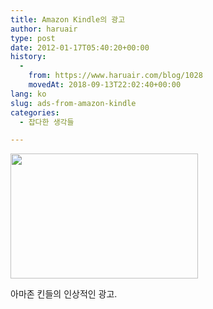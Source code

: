 ```yaml
---
title: Amazon Kindle의 광고
author: haruair
type: post
date: 2012-01-17T05:40:20+00:00
history:
  - 
    from: https://www.haruair.com/blog/1028
    movedAt: 2018-09-13T22:02:40+00:00
lang: ko
slug: ads-from-amazon-kindle
categories:
  - 잡다한 생각들

---
```

[<img data-attachment-id="1077" data-permalink="https://edykim.com/blog/1028/kindle_0" data-orig-file="https://edykim.com/wp-content/uploads/2012/01/kindle_0.jpg?fit=1600%2C1070&ssl=1" data-orig-size="1600,1070" data-comments-opened="1" data-image-meta="{&quot;aperture&quot;:&quot;0&quot;,&quot;credit&quot;:&quot;&quot;,&quot;camera&quot;:&quot;&quot;,&quot;caption&quot;:&quot;&quot;,&quot;created_timestamp&quot;:&quot;0&quot;,&quot;copyright&quot;:&quot;&quot;,&quot;focal_length&quot;:&quot;0&quot;,&quot;iso&quot;:&quot;0&quot;,&quot;shutter_speed&quot;:&quot;0&quot;,&quot;title&quot;:&quot;&quot;}" data-image-title="kindle_0" data-image-description="" data-medium-file="https://edykim.com/wp-content/uploads/2012/01/kindle_0.jpg?fit=300%2C200&ssl=1" data-large-file="https://edykim.com/wp-content/uploads/2012/01/kindle_0.jpg?fit=660%2C441&ssl=1" class="aligncenter size-medium wp-image-1077" title="kindle_0" src="https://haruair.com/wp-content/uploads/2012/01/kindle_0.jpg?resize=300%2C200" alt="" width="300" height="200" srcset="https://edykim.com/wp-content/uploads/2012/01/kindle_0.jpg?resize=300%2C200&ssl=1 300w, https://edykim.com/wp-content/uploads/2012/01/kindle_0.jpg?resize=1024%2C684&ssl=1 1024w, https://edykim.com/wp-content/uploads/2012/01/kindle_0.jpg?resize=448%2C300&ssl=1 448w, https://edykim.com/wp-content/uploads/2012/01/kindle_0.jpg?w=1600&ssl=1 1600w, https://edykim.com/wp-content/uploads/2012/01/kindle_0.jpg?w=1320&ssl=1 1320w" sizes="(max-width: 300px) 100vw, 300px" data-recalc-dims="1" />][1]

아마존 킨들의 인상적인 광고.

 [1]: https://haruair.com/wp-content/uploads/2012/01/kindle_0.jpg